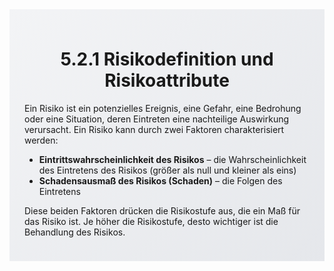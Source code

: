 <div class="rounded-lg border shadow-sm" style="background: linear-gradient(135deg,#F3F4F6 0%,#E5E7EB 100%); padding: 24px; border-color: #9CA3AF">
  <header style="margin-bottom:12px">
    <h1 class="text-2xl font-bold text-gray-900">5.2.1 Risikodefinition und Risikoattribute</h1>
  </header>
  <article class="prose max-w-none">
    <p>Ein Risiko ist ein potenzielles Ereignis, eine Gefahr, eine Bedrohung oder eine Situation, deren Eintreten eine nachteilige Auswirkung verursacht. Ein Risiko kann durch zwei Faktoren charakterisiert werden:</p>
    <ul>
      <li><strong>Eintrittswahrscheinlichkeit des Risikos</strong> – die Wahrscheinlichkeit des Eintretens des Risikos (größer als null und kleiner als eins)</li>
      <li><strong>Schadensausmaß des Risikos (Schaden)</strong> – die Folgen des Eintretens</li>
    </ul>
    <p>Diese beiden Faktoren drücken die Risikostufe aus, die ein Maß für das Risiko ist. Je höher die Risikostufe, desto wichtiger ist die Behandlung des Risikos.</p>
  </article>
</div>
